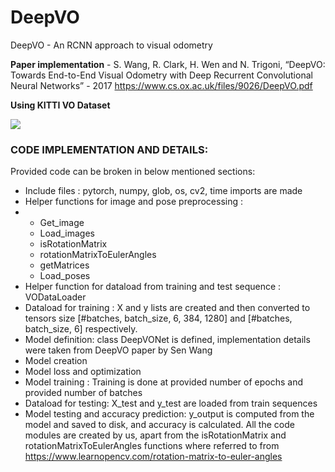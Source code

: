 # DeepVO

DeepVO - An RCNN approach to visual odometry 

**Paper implementation** - S. Wang, R. Clark, H. Wen and N. Trigoni, “DeepVO: Towards End-to-End Visual Odometry with Deep
Recurrent Convolutional Neural Networks” - 2017 https://www.cs.ox.ac.uk/files/9026/DeepVO.pdf

**Using KITTI VO Dataset**

![](C:\Users\shubp\Pictures\deepvo1.png)

### CODE IMPLEMENTATION AND DETAILS:

Provided code can be broken in below mentioned sections:

- Include files : pytorch, numpy, glob, os, cv2, time imports are made
- Helper functions for image and pose preprocessing :
- -  Get_image
  -  Load_images
  -  isRotationMatrix
  -  rotationMatrixToEulerAngles
  -  getMatrices
  -  Load_poses
- Helper function for dataload from training and test sequence : VODataLoader
- Dataload for training : X and y lists are created and then converted to tensors size [#batches, batch_size, 6, 384, 1280] and [#batches, batch_size, 6] respectively.
- Model definition: class DeepVONet is defined, implementation details were taken from DeepVO paper by Sen Wang
- Model creation
- Model loss and optimization
- Model training : Training is done at provided number of epochs and provided number of batches
- Dataload for testing: X_test and y_test are loaded from train sequences
- Model testing and accuracy prediction: y_output is computed from the model and saved to disk, and accuracy is calculated.
  All the code modules are created by us, apart from the isRotationMatrix and
  rotationMatrixToEulerAngles functions where referred to from https://www.learnopencv.com/rotation-matrix-to-euler-angles
